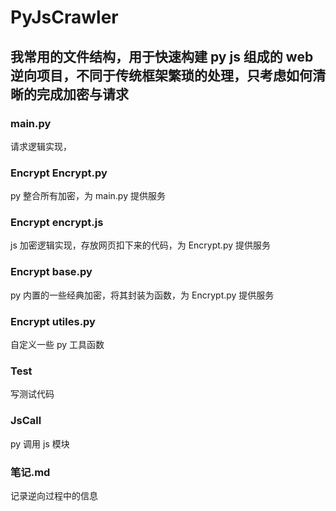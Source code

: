 # PyJsCrawler

## 我常用的文件结构，用于快速构建 py js 组成的 web 逆向项目，不同于传统框架繁琐的处理，只考虑如何清晰的完成加密与请求

### main.py
请求逻辑实现，

### Encrypt Encrypt.py
py 整合所有加密，为 main.py 提供服务

### Encrypt encrypt.js
js 加密逻辑实现，存放网页扣下来的代码，为 Encrypt.py 提供服务

### Encrypt base.py
py 内置的一些经典加密，将其封装为函数，为 Encrypt.py 提供服务

### Encrypt utiles.py
自定义一些 py 工具函数

### Test
写测试代码

### JsCall
py 调用 js 模块

### 笔记.md
记录逆向过程中的信息
